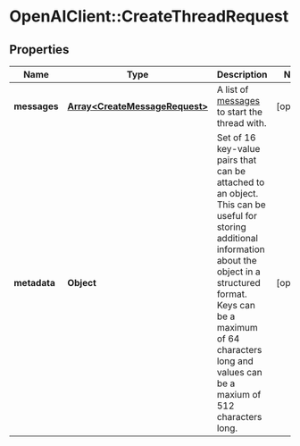 # OpenAIClient::CreateThreadRequest

## Properties
Name | Type | Description | Notes
------------ | ------------- | ------------- | -------------
**messages** | [**Array&lt;CreateMessageRequest&gt;**](CreateMessageRequest.md) | A list of [messages](/docs/api-reference/messages) to start the thread with. | [optional] 
**metadata** | **Object** | Set of 16 key-value pairs that can be attached to an object. This can be useful for storing additional information about the object in a structured format. Keys can be a maximum of 64 characters long and values can be a maxium of 512 characters long.  | [optional] 

